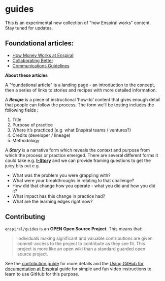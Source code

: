 # guides

This is an experimental new collection of "how Enspiral works" content. Stay tuned for updates.

## Foundational articles:

* [How Money Works at Enspiral](https://github.com/enspiral/guides/blob/master/money.md)
* [Collaborating Better](https://github.com/enspiral/guides/blob/master/collaborating-better.md)
* [Communications Guidelines](https://github.com/enspiral/guides/blob/master/comms.md)

**About these articles**

A "foundational article" is a landing page - an introduction to the concept, then a series of links to stories and recipes with more detailed information.

A **_Recipe_** is a piece of instructional ‘how-to’ content that gives enough detail that people can follow the process. The form we’ll be testing includes the following fields :

1. Title
2. Purpose of practice
3. Where it’s practiced (e.g. what Enspiral teams / ventures?)
4. Credits (developer / lineage)
5. Methodology

A **_Story_** is a narrative form which reveals the context and purpose from which the process or practice emerged. There are several different forms it could take e.g. **[I-Story](https://medium.com/enspiral-tales/a-new-cultural-tech-8a5a092035af)** and we can provide framing questions to get the juicy bits out e.g.

* What was the problem you were grappling with?
* What were your breakthroughs in relating to that challenge?
* How did that change how you operate - what you did and how you did it?
* What impact has this change in practice had?
* What are the learning edges right now?

## Contributing

`enspiral/guides` is an **OPEN Open Source Project**. This means that:

> Individuals making significant and valuable contributions are given commit-access to the project to contribute as they see fit. This project is more like an open wiki than a standard guarded open source project.

See the [contribution guide](./CONTRIBUTING.md) for more details and the [Using GitHub for documentation at Enspiral](https://github.com/enspiral/guides/blob/master/github-for-documentation.md) guide for simple and fun video instructions to learn to use GitHub for this purpose.
